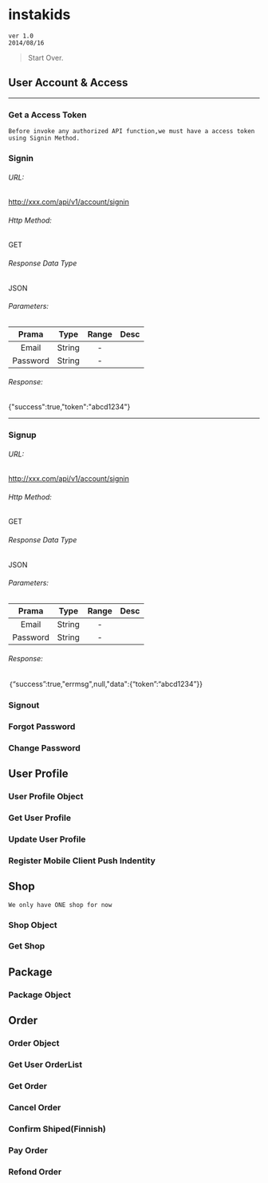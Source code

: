 instakids
==================
    ver 1.0 
    2014/08/16
    
    
> Start Over.


User Account & Access
------------------
------------------


### Get a Access Token
```
Before invoke any authorized API function,we must have a access token using Signin Method.
```


### Signin

###### URL:
<http://xxx.com/api/v1/account/signin>

###### Http Method:
GET

###### Response Data Type
JSON

###### Parameters:

Prama | Type | Range | Desc
:------------: | :-------------: | :------------: | ------------
Email | String  | - | 
Password | String  | - | 

###### Response:
{"success":true,"token":"abcd1234"}

------------------

### Signup
###### URL:
<http://xxx.com/api/v1/account/signin>

###### Http Method:
GET

###### Response Data Type
JSON

###### Parameters:

Prama | Type | Range | Desc
:------------: | :-------------: | :------------: | ------------
Email | String  | - | 
Password | String  | - | 

###### Response:
｛“success”:true,"errmsg",null,"data":{“token”:“abcd1234”}} 

### Signout

### Forgot Password

### Change Password



User Profile
------------------

### User Profile Object

### Get User Profile

### Update User Profile 

### Register Mobile Client Push Indentity


Shop
------------------
`We only have ONE shop for now`


### Shop Object

### Get Shop


Package
------------------

### Package Object


Order
------------------

### Order Object

### Get User OrderList

### Get Order

### Cancel Order

### Confirm Shiped(Finnish)

### Pay Order

### Refond Order




